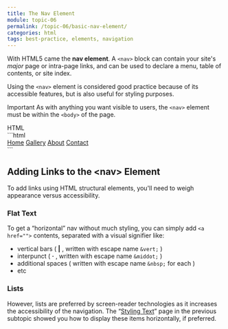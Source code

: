 ```yaml
---
title: The Nav Element
module: topic-06
permalink: /topic-06/basic-nav-element/
categories: html
tags: best-practice, elements, navigation
---
```


<div class="divider-heading"></div>

With HTML5 came the **nav element**. A `<nav>` block can contain your site's _major_ page or intra-page links, and can be used to declare a menu, table of contents, or site index.

Using the `<nav>` element is considered good practice because of its accessible features, but is also useful for styling purposes.


<span class="label label-danger">Important</span> As with anything you want visible to users, the `<nav>` element must be within the `<body>` of the page.


<div id="code-heading">HTML</div>
```html
<nav>
  <!-- Site Links -->
</nav>


<!-- For example... -->
<nav id="main-menu">
  <a href="#">Home</a>
  <a href="#">Gallery</a>
  <a href="#">About</a>
  <a href="#">Contact</a>
</nav>
```


<div class="divider-pg"></div>


## Adding Links to the &lt;nav&gt; Element
To add links using HTML structural elements, you'll need to weigh appearance versus accessibility.


### Flat Text
To get a “horizontal” nav without much styling, you can simply add `<a href="">` contents, separated with a visual signifier like:
- vertical bars ( **\|** , written with escape name `&vert;` )
- interpunct ( **&middot;** , written with escape name `&middot;` )
- additional spaces ( written with escape name `&nbsp;` for each )
- etc

<div class="external-embed">
  <p data-height="400" data-theme-id="30567" data-slug-hash="qoNKjY" data-default-tab="html,result" data-user="Media-Ed-Online" data-pen-title="The Nav Element, Flat Text " class="codepen"></p>
</div>


### Lists
However, lists are preferred by screen-reader technologies as it increases the accessibility of the navigation. The “[Styling Text](../basic-styling-text)” page in the previous subtopic showed you how to display these items horizontally, if preferred.

<div class="external-embed">
  <p data-height="400" data-theme-id="30567" data-slug-hash="oqLyeP" data-default-tab="html,result" data-user="Media-Ed-Online" data-pen-title="The Nav Element, List Links" class="codepen"></p>
</div>
